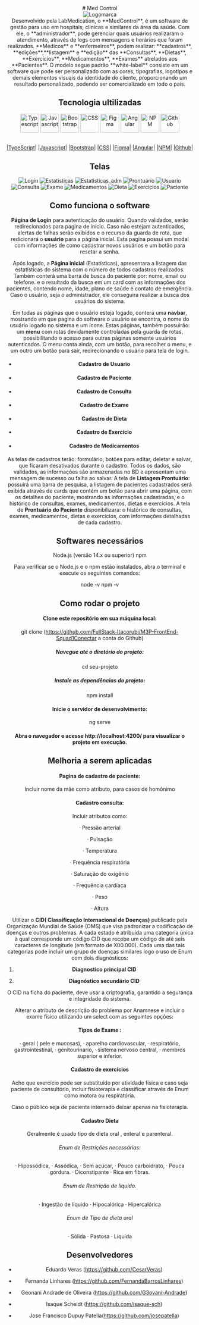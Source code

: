 <center># Med Control


<center> <img alt="Logomarca" src="./src/assets/logo_teste.png"></center>


<center>Desenvolvido pela LabMedication, o **MedControl**, é um software de gestão para uso em hospitais, clinicas e similares da área da saúde.
Com ele, o **administrador**, pode gerenciar quais usuários realizaram o atendimento, através de logs com mensagens e horários que foram 
realizados.
**Médicos** e **enfermeiros**, podem realizar: **cadastros**, **edições**,**listagem** e **edição** das **Consultas**, **Dietas**, **Exercícios**, **Medicamentos**, **Exames** atrelados aos **Pacientes**.
O modelo segue padrão **white-label** consiste em um software que pode ser personalizado com as cores, tipografias, logotipos e demais elementos visuais da identidade do cliente, proporcionando um resultado personalizado, podendo ser comercializado em todo o país.</center>



## Tecnologia ultilizadas




<img alt="Typescript" src="https://user-images.githubusercontent.com/25181517/183890598-19a0ac2d-e88a-4005-a8df-1ee36782fde1.png" width="50px">

<img alt="Javascript" src="https://user-images.githubusercontent.com/25181517/117447155-6a868a00-af3d-11eb-9cfe-245df15c9f3f.png" width="50px">

<img alt="Bootstrap" src="https://user-images.githubusercontent.com/25181517/183898054-b3d693d4-dafb-4808-a509-bab54cf5de34.png" width="50px">

<img alt="CSS" src="https://user-images.githubusercontent.com/25181517/183898674-75a4a1b1-f960-4ea9-abcb-637170a00a75.png" width="50px">

<img alt="Figma" src="https://user-images.githubusercontent.com/25181517/189715289-df3ee512-6eca-463f-a0f4-c10d94a06b2f.png" width="50px">

<img alt="Angular" src="https://user-images.githubusercontent.com/25181517/183890595-779a7e64-3f43-4634-bad2-eceef4e80268.png" width="50px">

<img alt="NPM" src="https://user-images.githubusercontent.com/25181517/121401671-49102800-c959-11eb-9f6f-74d49a5e1774.png" width="50px">

<img alt="Github" src="https://user-images.githubusercontent.com/25181517/192108374-8da61ba1-99ec-41d7-80b8-fb2f7c0a4948.png" width="50px">



 ## 
 
|[TypeScript](https://www.typescriptlang.org/)|
|[Javascript](https://developer.mozilla.org/pt-BR/docs/Web/JavaScript)|
|[Bootstrap](https://getbootstrap.com/)|
|[CSS](https://developer.mozilla.org/pt-BR/docs/Web/CSS)|
|[Figma](https://www.figma.com/)|
|[Angular](https://angular.io/cli/generate#guard-command)|
|[NPM](https://www.npmjs.com/package/ngx-toastr)|
|[Github](https://github.com)|

## Telas

<img alt="Login" src="./src/assets/pagina_login.jpg">
<img alt="Estatisticas" src="./src/assets/estatisticas.jpg">
<img alt="Estatisticas_adm" src="./src/assets/estatistica_adm.jpg">
<img alt="Prontuário" src="./src/assets/prontuario.jpg">
<img alt="Usuario" src="./src/assets/cadastro_usuario.jpg">
<img alt="Consulta" src="./src/assets/cadastro_consulta.jpg">
<img alt="Exame" src="./src/assets/cadastro_exames.jpg">
<img alt="Medicamentos" src="./src/assets/cadastro_medicamentos.jpg">
<img alt="Dieta" src="./src/assets/cadastro_dieta.jpg">
<img alt="Exercicios" src="./src/assets/cadastro_exercicios.jpg">
<img alt="Paciente" src="./src/assets/cadastro_pacientes.jpg">








## Como funciona o software

**Página de Login** para autenticação do usuário. Quando validados, serão redirecionados 
para pagina de início. Caso não estejam autenticados, alertas de falhas serão exibidos e o recurso da guarda de rota, que redicionará o **usuário** para a página inicial. Esta pagina possui um modal com informações de como cadastrar novos usuários e um botão para resetar a senha.

Após logado, a **Página inicial** (Estatísticas), apresentara a listagem das estatísticas do sistema com o número de todos cadastros realizados. Também conterá uma barra de busca do paciente por: nome, email ou telefone. e o resultado da busca em um card com as informações dos pacientes, contendo nome, idade, plano de saúde e contato de emergência. Caso o usuário, seja o administrador, ele conseguira realizar a busca dos usuários do sistema.

Em todas as páginas que o usuário esteja logado, conterá uma **navbar**, mostrando em que pagina do software o usuário se encontra, o nome do usuário logado no sistema e um ícone.
Estas páginas, também possuirão: um **menu** com rotas devidamente controladas pela guarda de rotas, possibilitando o acesso para outras páginas somente usuários autenticados. O menu conta ainda, com um botão, para recolher o menu, e um outro um botão para sair, redirecionando o usuário para tela de login.

- #### Cadastro de Usuário
- #### Cadastro de Paciente
- #### Cadastro de Consulta
- #### Cadastro de Exame
- #### Cadastro de Dieta
- #### Cadastro de Exercício
- #### Cadastro de Medicamentos

As telas de cadastros terão: formulário, botões para editar, deletar e salvar, que ficaram desativados durante o cadastro. Todos os dados, são validados, as informações são armazenadas no BD e apresentam uma mensagem de sucesso ou falha ao salvar.
A tela de **Listagem Prontuário**: possuirá uma barra de pesquisa, a listagem de pacientes cadastrados será exibida através de cards que contém um botão para abrir uma página, com os detalhes do paciente, mostrando as informações cadastradas, e o histórico de consultas, exames, medicamentos, dietas e exercícios.
A tela de **Prontuário do Paciente** disponibilizara: o histórico de consultas, exames, medicamentos, dietas e exercícios, com informações detalhadas de cada cadastro.




## Softwares necessários

Node.js (versão 14.x ou superior) npm

Para verificar se o Node.js e o npm estão instalados, abra o terminal e execute os seguintes comandos:

node -v npm -v



## Como rodar o projeto

#### Clone este repositório em sua máquina local:

git clone 
 (https://github.com/FullStack-Itacorubi/M3P-FrontEnd-Squad1Conectar a conta do Github)
##### Navegue até o diretório do projeto:

cd seu-projeto

##### Instale as dependências do projeto:

npm install

#### Inicie o servidor de desenvolvimento:

ng serve

#### Abra o navegador e acesse http://localhost:4200/ para visualizar o projeto em execução.





## Melhoria a serem aplicadas

#### Pagina de cadastro de paciente:

Incluir nome da mãe como atributo, para casos de homônimo

#### Cadastro consulta:

Incluir atributos como:

· Pressão arterial

· Pulsação

· Temperatura

· Frequência respiratória

· Saturação do oxigênio

· Frequência cardíaca

· Peso

· Altura

Utilizar o **CID( Classificação Internacional de Doenças)**  publicado pela Organização Mundial de Saúde (OMS) que visa padronizar a codificação de doenças e outros problemas. A cada estado é atribuída uma categoria única à qual corresponde um código CID que recebe um código de até seis caracteres de longitude (em formato de X00.000).
Cada uma das tais categorias pode incluir um grupo de doenças similares logo o uso de Enum com dois diagnósticos:

1. **Diagnostico principal CID**

2. **Diagnóstico secundário CID**


O CID na ficha do paciente, deve usar a criptografia, garantido a segurança e integridade do sistema.

Alterar o atributo de descrição do problema por Anamnese e incluir o exame físico utilizando um select com as seguintes opções:

#### Tipos de Exame :

· geral ( pele e mucosas),
· aparelho cardiovascular,
· respiratório, gastrointestinal,
· genitourinario,
· sistema nervoso central,
· membros superior e inferior.

#### Cadastro de exercícios

Acho que exercício pode ser substituído por atividade física e caso seja paciente de consultório, incluir fisioterapia e classificar através de Enum como motora ou respiratória.

Caso o público seja de paciente internado deixar apenas na fisioterapia.

#### Cadastro Dieta

Geralmente é usado tipo de dieta oral , enteral e parenteral.

###### Enum de Restrições necessárias:

· Hipossódica,
· Assódica,
· Sem açúcar,
· Pouco carboidrato,
· Pouca gordura.
· Diconstipante
· Rica em fibras.

###### Enum de Restrição de líquido.

· Ingestão de líquido
· Hipocalórica
· Hipercalórica

###### Enum de Tipo de dieta oral

· Sólida
· Pastosa
· Líquida



## Desenvolvedores


- Eduardo Veras (https://github.com/CesarVeras)

- Fernanda Linhares (https://github.com/FernandaBarrosLinhares)

- Geonani Andrade de Oliveira (https://github.com/G3ovani-Andrade)

- Isaque Scheidt (https://github.com/isaque-sch)

- Jose Francisco Dupuy Patella(https://github.com/josepatella)
